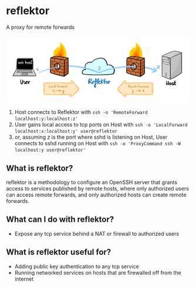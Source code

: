 reflektor
=========

A proxy for remote forwards

![reflektor overview](docs/overview.png)

1. Host connects to Reflektor with `ssh -o 'RemoteForward
   localhost:y:localhost:z'`
2. User gains local access to tcp ports on Host with `ssh -o 'LocalForward
   localhost:x:localhost:y' user@reflektor`
3. or, assuming _z_ is the port where sshd is listening on Host, User connects
   to sshd running on Host with `ssh -o 'ProxyCommand ssh -W localhost:y
   user@reflektor'`


What is reflektor?
------------------

reflektor is a methodology to configure an OpenSSH server that grants access to
services published by remote hosts, where only authorized users can access
remote forwards, and only authorized hosts can create remote forwards.

What can I do with reflektor?
-----------------------------

* Expose any tcp service behind a NAT or firewall to authorized users

What is reflektor useful for?
-----------------------------

* Adding public key authentication to any tcp service
* Running networked services on hosts that are firewalled off from the internet
